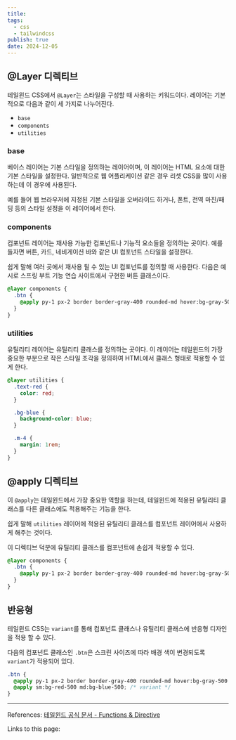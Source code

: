 ```yaml
---
title:
tags:
  - css
  - tailwindcss
publish: true
date: 2024-12-05
---
```


## @Layer 디렉티브

테일윈드 CSS에서 `@Layer`는 스타일을 구성할 때 사용하는 키워드이다. 레이어는 기본적으로 다음과 같이 세 가지로 나누어진다.

- `base`
- `components`
- `utilities`

### base

베이스 레이어는 기본 스타일을 정의하는 레이어이며, 이 레이어는 HTML 요소에 대한 기본 스타일을 설정한다. 일반적으로 웹 어플리케이션 같은 경우 리셋 CSS을 많이 사용하는데 이 경우에 사용된다.

예를 들어 웹 브라우저에 지정된 기본 스타일을 오버라이드 하거나, 폰트, 전역 마진/패딩 등의 스타일 설정을 이 레이어에서 한다.

### components

컴포넌트 레이어는 재사용 가능한 컴포넌트나 기능적 요소들을 정의하는 곳이다. 예를 들자면 버튼, 카드, 네비게이션 바와 같은 UI 컴포넌트 스타일을 설정한다.

쉽게 말해 여러 곳에서 재사용 될 수 있는 UI 컴포넌트를 정의할 때 사용한다. 다음은 예시로 스프링 부트 기능 연습 사이트에서 구현한 버튼 클래스이다.

```css
@layer components {
  .btn {
    @apply py-1 px-2 border border-gray-400 rounded-md hover:bg-gray-500 hover:text-white transition-all duration-200;
  }
}
```

### utilities

유틸리티 레이어는 유틸리티 클래스를 정의하는 곳이다. 이 레이어는 테일윈드의 가장 중요한 부분으로 작은 스타일 조각을 정의하여 HTML에서 클래스 형태로 적용할 수 있게 한다.

```css
@layer utilities {
  .text-red {
    color: red;
  }

  .bg-blue {
    background-color: blue;
  }

  .m-4 {
    margin: 1rem;
  }
}
```

## @apply 디렉티브

이 `@apply`는 테일윈드에서 가장 중요한 역할을 하는데, 테일윈드에 적용된 유틸리티 클래스를 다른 클래스에도 적용해주는 기능을 한다.

쉽게 말해 `utilities` 레이어에 적용된 유틸리티 클래스를 컴포넌트 레이어에서 사용하게 해주는 것이다.

이 디렉티브 덕분에 유틸리티 클래스를 컴포넌트에 손쉽게 적용할 수 있다.

```css
@layer components {
  .btn {
    @apply py-1 px-2 border border-gray-400 rounded-md hover:bg-gray-500 hover:text-white transition-all duration-200;
  }
}
```

## 반응형

테일윈드 CSS는 `variant`를 통해 컴포넌트 클래스나 유틸리티 클래스에 반응형 디자인을 적용 할 수 있다.

다음의 컴포넌트 클래스인 `.btn`은 스크린 사이즈에 따라 배경 색이 변경되도록 `variant`가 적용되어 있다.

```css
.btn {
  @apply py-1 px-2 border border-gray-400 rounded-md hover:bg-gray-500 hover:text-white transition-all duration-200;
  @apply sm:bg-red-500 md:bg-blue-500; /* variant */
}
```

---

References: [테일윈드 공식 문서 - Functions & Directive](https://tailwindcss.com/docs/functions-and-directives)

Links to this page:
